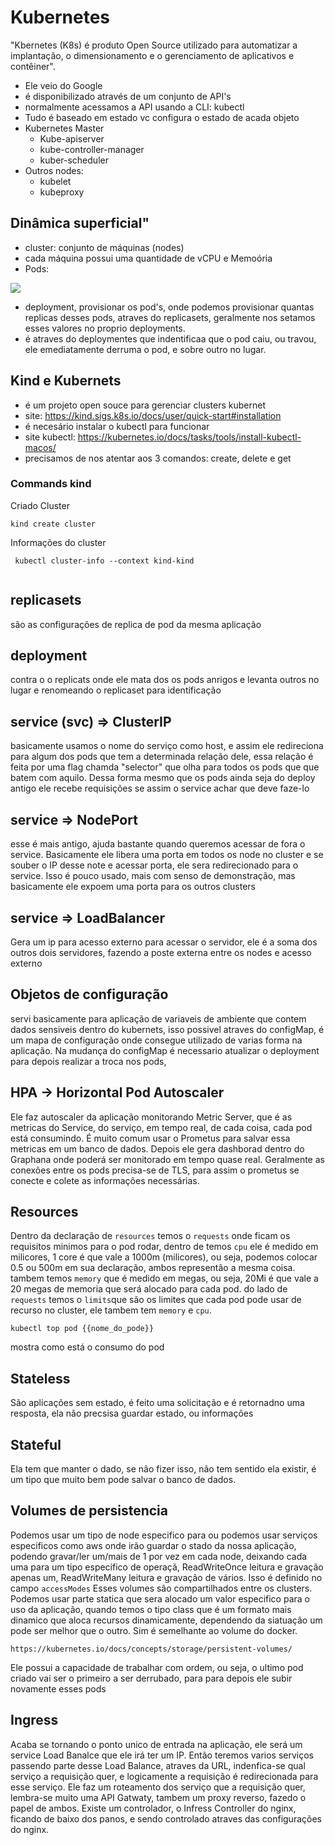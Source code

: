 # Kubernetes

"Kbernetes (K8s) é produto Open Source utilizado para automatizar a implantação, o dimensionamento e o gerenciamento de
aplicativos e contêiner".

- Ele veio do Google
- é disponibilizado através de um conjunto de API's
- normalmente acessamos a API usando a CLI: kubectl
- Tudo é baseado em estado vc configura o estado de acada objeto
- Kubernetes Master
    * Kube-apiserver
    * kube-controller-manager
    * kuber-scheduler
- Outros nodes:
    * kubelet
    * kubeproxy 

## Dinâmica superficial"

- cluster: conjunto de máquinas (nodes)
- cada máquina possui uma quantidade de vCPU e Memoória 
- Pods: 

<img src="./img/Captura de Tela 2022-04-03 às 14.46.35.png">

- deployment, provisionar os pod's, onde podemos provisionar quantas replicas desses pods, atraves do replicasets, 
geralmente nos setamos esses valores no proprio deployments.
- é atraves do deploymentes que indentificaa que o pod caiu, ou travou, ele emediatamente derruma o pod, e sobre outro 
no lugar.


## Kind e Kubernets

- é um projeto open souce para gerenciar clusters kubernet
- site:  https://kind.sigs.k8s.io/docs/user/quick-start#installation
- é necesário instalar o kubectl para funcionar
- site kubectl: https://kubernetes.io/docs/tasks/tools/install-kubectl-macos/
- precisamos de nos atentar aos 3 comandos: create, delete e get

### Commands kind

Criado Cluster
```
kind create cluster
```

Informações do cluster
```
 kubectl cluster-info --context kind-kind
```


```

```
## replicasets
são as configurações de replica de pod da mesma aplicação

## deployment
contra o o replicats onde ele mata dos os pods anrigos e levanta outros no lugar e renomeando o replicaset para 
identificação

## service (svc) => ClusterIP
basicamente usamos o nome do serviço como host, e assim ele redireciona para algum dos pods que tem a determinada 
relação dele, essa relação é feita por uma flag chamda "selector" que olha para todos os pods que que batem com aquilo. 
Dessa forma mesmo que os pods ainda seja do deploy antigo ele recebe requisições se assim o service achar que deve 
faze-lo

## service => NodePort
esse é mais antigo, ajuda bastante quando queremos acessar de fora o service. Basicamente ele libera uma porta em todos 
os node no cluster e se souber o IP desse note e acessar porta, ele sera redirecionado para o service. Isso é pouco 
usado, mais com senso de demonstração, mas basicamente ele expoem uma porta para os outros clusters

## service => LoadBalancer
Gera um ip para acesso externo para acessar o servidor, ele é a soma dos outros dois servidores, fazendo a poste externa
entre os nodes e acesso externo

## Objetos de configuração
servi basicamente para aplicação de variaveis de ambiente que contem dados sensiveis dentro do kubernets, isso possivel
atraves do configMap, é um mapa de configuração onde consegue utilizado de varias forma na aplicação. Na mudança do 
configMap é necessario atualizar o deployment para depois realizar a troca nos pods, 

## HPA -> Horizontal Pod Autoscaler
Ele faz autoscaler da aplicação monitorando Metric Server, que é as metricas do Service, do serviço, em tempo real, de 
cada coisa, cada pod está consumindo. É muito comum usar o Prometus para salvar essa metricas em um banco de dados. 
Depois ele gera dashborad dentro do Graphana onde poderá ser monitorado em tempo quase real. Geralmente as conexões
entre os pods precisa-se de TLS, para assim o prometus se conecte e colete as informações necessárias.

## Resources
Dentro da declaração de `resources` temos o `requests` onde ficam os requisitos minimos para o pod rodar, dentro de temos
`cpu` ele é medido em milicores, 1 core é que vale a 1000m (milicores), ou seja, podemos colocar 0.5 ou 500m em sua 
declaração, ambos representão a mesma coisa. tambem temos `memory` que é medido em megas, ou seja, 20Mi é que vale a 20
megas de memoria que será alocado para cada pod. do lado de `requests` temos o `limits`que são os limites que cada pod
pode usar de recurso no cluster, ele tambem tem `memory` e `cpu`.  

```
kubectl top pod {{nome_do_pode}}
```
mostra como está o consumo do pod

## Stateless
São aplicações sem estado, é feito uma solicitação e é retornadno uma resposta, ela não precsisa guardar estado, ou 
informações

## Stateful
Ela tem que manter o dado, se não fizer isso, não tem sentido ela existir, é um tipo que muito bem pode salvar o banco 
de dados.

## Volumes de persistencia
Podemos usar um tipo de node especifico para ou podemos usar serviços especificos como aws onde irão guardar o stado
da nossa aplicação, podendo gravar/ler um/mais de 1 por vez em cada node, deixando cada uma para um tipo especifico de
operaçã, ReadWriteOnce leitura e gravação apenas um, ReadWriteMany leitura e gravação de vários. Isso é definido no campo
`accessModes`
Esses volumes são compartilhados entre os clusters.
Podemos usar parte statica que sera alocado um valor especifico para o uso da aplicação, quando temos o tipo class que
é um formato mais dinamico que aloca recursos dinamicamente, dependendo da siatuação um pode ser melhor que o outro.
Sim é semelhante ao volume do docker.

```
https://kubernetes.io/docs/concepts/storage/persistent-volumes/
```

Ele possui a capacidade de trabalhar com ordem, ou seja, o ultimo pod criado vai ser o primeiro a ser derrubado, para
para depois ele subir novamente esses pods

## Ingress
Acaba se tornando o ponto unico de entrada na aplicação, ele será um service Load Banalce que ele irá ter um IP. Então
teremos varios serviços passendo parte desse Load Balance, atraves da URL, indenfica-se qual serviço a requisição quer,
e logicamente a requisição é redirecionada para esse serviço.
Ele faz um roteamento dos serviço que a requisição quer, lembra-se muito uma API Gatwaty, tambem um proxy reverso, 
fazedo o papel de ambos.
Existe um controlador, o Infress Controller do nginx, ficando de baixo dos panos, e sendo controlado atraves das 
configurações do nginx.

